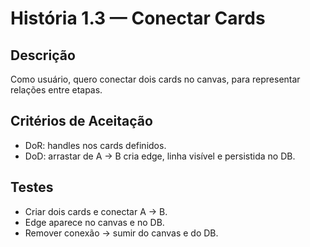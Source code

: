 # História 1.3 — Conectar Cards

## Descrição
Como usuário, quero conectar dois cards no canvas, para representar relações entre etapas.

## Critérios de Aceitação
- DoR: handles nos cards definidos.
- DoD: arrastar de A → B cria edge, linha visível e persistida no DB.

## Testes
- Criar dois cards e conectar A → B.
- Edge aparece no canvas e no DB.
- Remover conexão → sumir do canvas e do DB.
